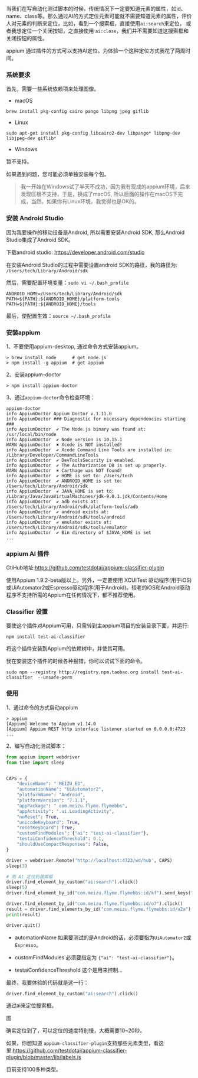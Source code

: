 
当我们在写自动化测试脚本的时候，传统情况下一定要知道元素的属性，如id、name、class等。那么通过AI的方式定位元素可能就不需要知道元素的属性，评价人对元素的判断来定位，比如，看到一个搜索框，直接使用```ai:search```来定位， 或者我想定位一个关闭按钮，之直接使用 ```ai:close```，我们并不需要知道这搜索框和关闭按钮的属性。

appium 通过插件的方式可以支持AI定位。为体验一个这种定位方式我花了两周时间。

### 系统要求

首先，需要一些系统依赖项来处理图像。

* macOS

```shell
brew install pkg-config cairo pango libpng jpeg giflib
```

* Linux

```shell
sudo apt-get install pkg-config libcairo2-dev libpango* libpng-dev libjpeg-dev giflib*
```

* Windows

暂不支持。

如果遇到问题，您可能必须单独安装每个包。

> 我一开始在Windows试了半天不成功，因为我有现成的appium环境，后来发现压根不支持，于是，换成了macOS, 所以后面的操作在macOS下完成，当然，如果你有Linux环境，我觉得也是OK的。

### 安装 Android Studio

因为我要操作的移动设备是Android, 所以需要安装Android SDK, 那么Android Studio集成了Android SDK。

下载android studio: https://developer.android.com/studio

在安装Android Studio的过程中需要设置android SDK的路径，我的路径为:
```/Users/tech/Library/Android/sdk```

然后，需要配置环境变量：```sudo vi ~/.bash_profile```

```shell
ANDROID_HOME=/Users/tech/Library/Android/sdk
PATH=${PATH}:${ANDROID_HOME}/platform-tools
PATH=${PATH}:${ANDROID_HOME}/tools
```

最后，使配置生效：```source ~/.bash_profile```

### 安装appium

1、不要使用appium-desktop, 通过命令方式安装appium。

```shell
> brew install node      # get node.js
> npm install -g appium  # get appium
```

2、安装appium-doctor

```shell
> npm install appium-doctor
```

3、通过```appium-doctor```命令检查环境：

```shell
appium-doctor
info AppiumDoctor Appium Doctor v.1.11.0
info AppiumDoctor ### Diagnostic for necessary dependencies starting ###
info AppiumDoctor  ✔ The Node.js binary was found at: /usr/local/bin/node
info AppiumDoctor  ✔ Node version is 10.15.1
WARN AppiumDoctor  ✖ Xcode is NOT installed!
info AppiumDoctor  ✔ Xcode Command Line Tools are installed in: /Library/Developer/CommandLineTools
info AppiumDoctor  ✔ DevToolsSecurity is enabled.
info AppiumDoctor  ✔ The Authorization DB is set up properly.
WARN AppiumDoctor  ✖ Carthage was NOT found!
info AppiumDoctor  ✔ HOME is set to: /Users/tech
info AppiumDoctor  ✔ ANDROID_HOME is set to: /Users/tech/Library/Android/sdk
info AppiumDoctor  ✔ JAVA_HOME is set to: /Library/Java/JavaVirtualMachines/jdk-9.0.1.jdk/Contents/Home
info AppiumDoctor  ✔ adb exists at: /Users/tech/Library/Android/sdk/platform-tools/adb
info AppiumDoctor  ✔ android exists at: /Users/tech/Library/Android/sdk/tools/android
info AppiumDoctor  ✔ emulator exists at: /Users/tech/Library/Android/sdk/tools/emulator
info AppiumDoctor  ✔ Bin directory of $JAVA_HOME is set
...
```

### appium AI 插件

GtiHub地址:https://github.com/testdotai/appium-classifier-plugin

使用Appium 1.9.2-beta版以上。另外，一定要使用 XCUITest 驱动程序(用于iOS)或UiAutomator2或Espresso驱动程序(用于Android)。较老的iOS和Android驱动程序不支持所需的Appium在任何情况下，都不推荐使用。

### Classifier 设置

要使这个插件对Appium可用，只需转到主appium项目的安装目录下面，并运行:

```shell
npm install test-ai-classifier
```

将这个插件安装到Appium的依赖树中，并使其可用。

我在安装这个插件的时候各种报错，你可以试试下面的命令。

```shell
sudo npm --registry http://registry.npm.taobao.org install test-ai-classifier  --unsafe-perm
```

### 使用

1、通过命令的方式启动appium

```shell
> appium
[Appium] Welcome to Appium v1.14.0
[Appium] Appium REST http interface listener started on 0.0.0.0:4723
...
```

2、编写自动化测试脚本：

```python
from appium import webdriver
from time import sleep


CAPS = {
    "deviceName": " MEIZU_E3",
    "automationName": "UiAutomator2",
    "platformName": "Android",
    "platformVersion": "7.1.1",
    "appPackage": " com.meizu.flyme.flymebbs",
    "appActivity": ".ui.LoadingActivity",
    "noReset": True,
    "unicodeKeyboard": True,
    "resetKeyboard": True,
    "customFindModules": {"ai": "test-ai-classifier"},
    "testaiConfidenceThreshold": 0.1,
    "shouldUseCompactResponses": False,
}

driver = webdriver.Remote('http://localhost:4723/wd/hub', CAPS)
sleep(3)

# 用 AI 定位到搜索框
driver.find_element_by_custom("ai:search").click()
sleep(5)
driver.find_element_by_id("com.meizu.flyme.flymebbs:id/kf").send_keys("flyme")

driver.find_element_by_id("com.meizu.flyme.flymebbs:id/o7").click()
result = driver.find_elements_by_id("com.meizu.flyme.flymebbs:id/a2a")[0].text
print(result)

driver.quit()
```

* automationName
如果要测试的是Android的话，必须要指为```UiAutomator2```或 ```Espresso```。

* customFindModules
必须要指定为 ```{"ai": "test-ai-classifier"}```。

* testaiConfidenceThreshold
这个是用来控制...

最终，我要体验的代码就是这一行：

```python
driver.find_element_by_custom("ai:search").click()
```

通过ai来定位搜索框。

图

确实定位到了，可以定位的速度特别慢，大概需要10~20秒。

如果，你想知道 ```appium-classifier-plugin```支持那些元素类型，看这里:https://github.com/testdotai/appium-classifier-plugin/blob/master/lib/labels.js

目前支持100多种类型。
